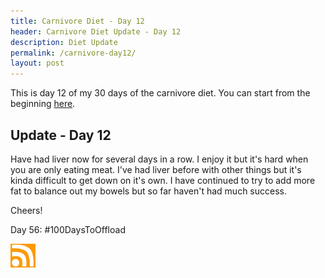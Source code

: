 ```yaml
---
title: Carnivore Diet - Day 12
header: Carnivore Diet Update - Day 12
description: Diet Update
permalink: /carnivore-day12/
layout: post
---
```


This is day 12 of my 30 days of the carnivore diet. You can start from the beginning [here](https://blog.mooreanalysis.com/carnivore/).

## Update - Day 12

Have had liver now for several days in a row. I enjoy it but it's hard when you are only eating meat. I've had liver before with other things but it's kinda difficult to get down on it's own. I have continued to try to add more fat to balance out my bowels but so far haven't had much success.

Cheers!

Day 56: #100DaysToOffload

<a href="https://blog.mooreanalysis.com/feed.xml"><img src="/assets/images/rss_feed.jpg" style="opacity:1;" width="40"/></a>

<!--

#image:
![automator-2](/assets/images/automator-2.png)

#link:
[contact page](https://blog.mooreanalysis.com/contact/)

#unordered list:
<ul>
  <li>I've sailed across the Atlantic</li>
  <li>I've been to Iceland</li>
  <li>I've been skydiving</li>
</ul>

#code block:
<pre style="line-height:.9;">
<code style="font-size:15px;">
  require 'Faker'

  $i = 0
  $num = 15370

  while $i < $num  do
    puts Faker::Restaurant.name
    $i +=1
  end
</code>
</pre>

#html code block - note the &lt and &gt:
<pre style="line-height:1;">
<code style="font-size:15px;">
  &lt;div class="main"&gt;
    &lt;h2><b>Most Recent Reviews</b></h2&gt;
    &lt;?php $lines = file('top3.txt');
    foreach($lines as $line){echo $line;}?><br&gt;
  &lt;/div&gt;
</code>
</pre>

-->
